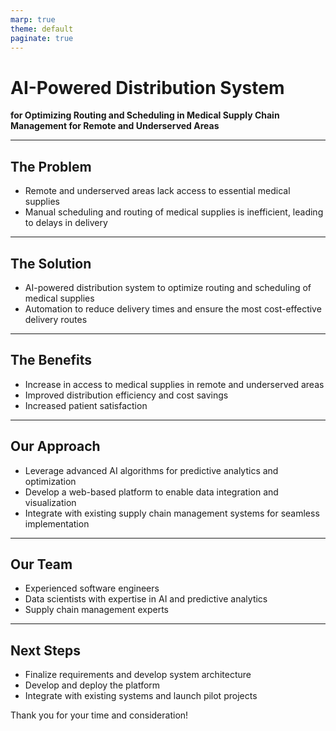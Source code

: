 ```yaml
---
marp: true
theme: default
paginate: true
---
```

# AI-Powered Distribution System 

**for Optimizing Routing and Scheduling in Medical Supply Chain Management for Remote and Underserved Areas**

---
## The Problem

* Remote and underserved areas lack access to essential medical supplies
* Manual scheduling and routing of medical supplies is inefficient, leading to delays in delivery

---
## The Solution

* AI-powered distribution system to optimize routing and scheduling of medical supplies
* Automation to reduce delivery times and ensure the most cost-effective delivery routes

---
## The Benefits

* Increase in access to medical supplies in remote and underserved areas
* Improved distribution efficiency and cost savings
* Increased patient satisfaction 

---
## Our Approach

* Leverage advanced AI algorithms for predictive analytics and optimization
* Develop a web-based platform to enable data integration and visualization 
* Integrate with existing supply chain management systems for seamless implementation

---
## Our Team

* Experienced software engineers 
* Data scientists with expertise in AI and predictive analytics 
* Supply chain management experts 

---
## Next Steps

* Finalize requirements and develop system architecture 
* Develop and deploy the platform 
* Integrate with existing systems and launch pilot projects 

Thank you for your time and consideration!
  
